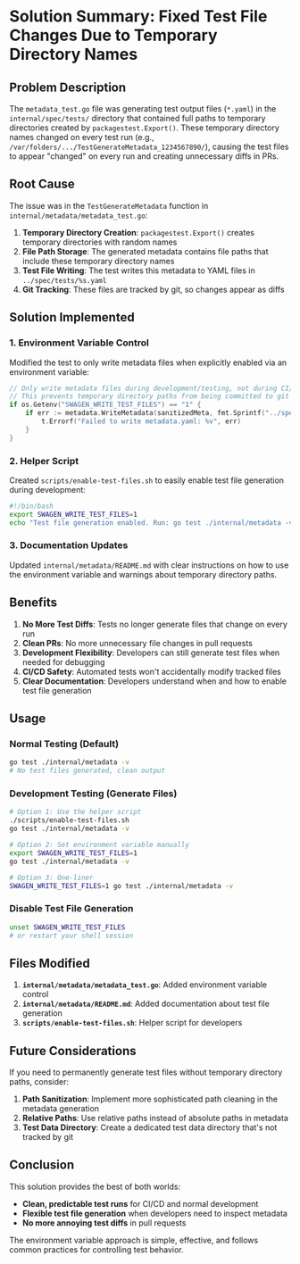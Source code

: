 # Solution Summary: Fixed Test File Changes Due to Temporary Directory Names

## Problem Description

The `metadata_test.go` file was generating test output files (`*.yaml`) in the `internal/spec/tests/` directory that contained full paths to temporary directories created by `packagestest.Export()`. These temporary directory names changed on every test run (e.g., `/var/folders/.../TestGenerateMetadata_1234567890/`), causing the test files to appear "changed" on every run and creating unnecessary diffs in PRs.

## Root Cause

The issue was in the `TestGenerateMetadata` function in `internal/metadata/metadata_test.go`:

1. **Temporary Directory Creation**: `packagestest.Export()` creates temporary directories with random names
2. **File Path Storage**: The generated metadata contains file paths that include these temporary directory names
3. **Test File Writing**: The test writes this metadata to YAML files in `../spec/tests/%s.yaml`
4. **Git Tracking**: These files are tracked by git, so changes appear as diffs

## Solution Implemented

### 1. Environment Variable Control

Modified the test to only write metadata files when explicitly enabled via an environment variable:

```go
// Only write metadata files during development/testing, not during CI/CD
// This prevents temporary directory paths from being committed to git
if os.Getenv("SWAGEN_WRITE_TEST_FILES") == "1" {
    if err := metadata.WriteMetadata(sanitizedMeta, fmt.Sprintf("../spec/tests/%s.yaml", tc.src[0].Name)); err != nil {
        t.Errorf("Failed to write metadata.yaml: %v", err)
    }
}
```

### 2. Helper Script

Created `scripts/enable-test-files.sh` to easily enable test file generation during development:

```bash
#!/bin/bash
export SWAGEN_WRITE_TEST_FILES=1
echo "Test file generation enabled. Run: go test ./internal/metadata -v"
```

### 3. Documentation Updates

Updated `internal/metadata/README.md` with clear instructions on how to use the environment variable and warnings about temporary directory paths.

## Benefits

1. **No More Test Diffs**: Tests no longer generate files that change on every run
2. **Clean PRs**: No more unnecessary file changes in pull requests
3. **Development Flexibility**: Developers can still generate test files when needed for debugging
4. **CI/CD Safety**: Automated tests won't accidentally modify tracked files
5. **Clear Documentation**: Developers understand when and how to enable test file generation

## Usage

### Normal Testing (Default)
```bash
go test ./internal/metadata -v
# No test files generated, clean output
```

### Development Testing (Generate Files)
```bash
# Option 1: Use the helper script
./scripts/enable-test-files.sh
go test ./internal/metadata -v

# Option 2: Set environment variable manually
export SWAGEN_WRITE_TEST_FILES=1
go test ./internal/metadata -v

# Option 3: One-liner
SWAGEN_WRITE_TEST_FILES=1 go test ./internal/metadata -v
```

### Disable Test File Generation
```bash
unset SWAGEN_WRITE_TEST_FILES
# or restart your shell session
```

## Files Modified

1. **`internal/metadata/metadata_test.go`**: Added environment variable control
2. **`internal/metadata/README.md`**: Added documentation about test file generation
3. **`scripts/enable-test-files.sh`**: Helper script for developers

## Future Considerations

If you need to permanently generate test files without temporary directory paths, consider:

1. **Path Sanitization**: Implement more sophisticated path cleaning in the metadata generation
2. **Relative Paths**: Use relative paths instead of absolute paths in metadata
3. **Test Data Directory**: Create a dedicated test data directory that's not tracked by git

## Conclusion

This solution provides the best of both worlds:
- **Clean, predictable test runs** for CI/CD and normal development
- **Flexible test file generation** when developers need to inspect metadata
- **No more annoying test diffs** in pull requests

The environment variable approach is simple, effective, and follows common practices for controlling test behavior.
